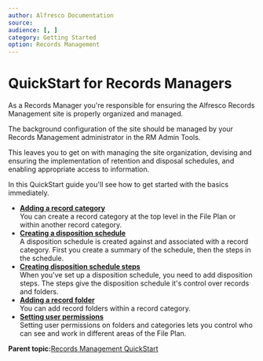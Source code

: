 ```yaml
---
author: Alfresco Documentation
source: 
audience: [, ]
category: Getting Started
option: Records Management
---
```


# QuickStart for Records Managers

As a Records Manager you're responsible for ensuring the Alfresco Records Management site is properly organized and managed.

The background configuration of the site should be managed by your Records Management administrator in the RM Admin Tools.

This leaves you to get on with managing the site organization, devising and ensuring the implementation of retention and disposal schedules, and enabling appropriate access to information.

In this QuickStart guide you'll see how to get started with the basics immediately.

-   **[Adding a record category](../tasks/rm-recordcategory-add.md)**  
You can create a record category at the top level in the File Plan or within another record category.
-   **[Creating a disposition schedule](../tasks/rm-dispschedule-create.md)**  
A disposition schedule is created against and associated with a record category. First you create a summary of the schedule, then the steps in the schedule.
-   **[Creating disposition schedule steps](../tasks/rm-dispschedule-createsteps.md)**  
When you've set up a disposition schedule, you need to add disposition steps. The steps give the disposition schedule it's control over records and folders.
-   **[Adding a record folder](../tasks/rm-recordfolder-add.md)**  
You can add record folders within a record category.
-   **[Setting user permissions](../tasks/rm-set-permissions.md)**  
Setting user permissions on folders and categories lets you control who can see and work in different areas of the File Plan.

**Parent topic:**[Records Management QuickStart](../concepts/rm-gs-overview.md)

